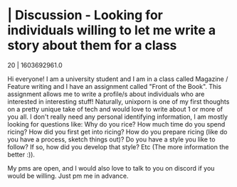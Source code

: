 # | Discussion - Looking for individuals willing to let me write a story about them for a class

20 | 1603692961.0

Hi everyone! I am a university student and I am in a class called Magazine / Feature writing and I have an assignment called "Front of the Book". This assignment allows me to write a profile/s about individuals who are interested in interesting stuff! Naturally, unixporn is one of my first thoughts on a pretty unique take of tech and would love to write about 1 or more of you all. I don't really need any personal identifying information, I am mostly looking for questions like: Why do you rice? How much time do you spend ricing? How did you first get into ricing? How do you prepare ricing (like do you have a process, sketch things out)? Do you have a style you like to follow? If so, how did you develop that style? Etc (The more information the better :)).

My pms are open, and I would also love to talk to you on discord if you would be willing. Just pm me in advance.